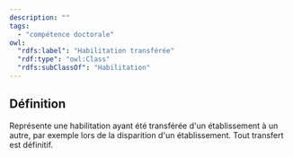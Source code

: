 ```yaml
---
description: ""
tags:
  - "compétence doctorale"
owl:
  "rdfs:label": "Habilitation transférée"
  "rdf:type": "owl:Class"
  "rdfs:subClassOf": "Habilitation"
---
```


<OntologyTable frontMatter={frontMatter}/>

## Définition

Représente une habilitation ayant été transférée d'un établissement à un autre, par exemple lors de la disparition d'un établissement. Tout transfert est définitif.
